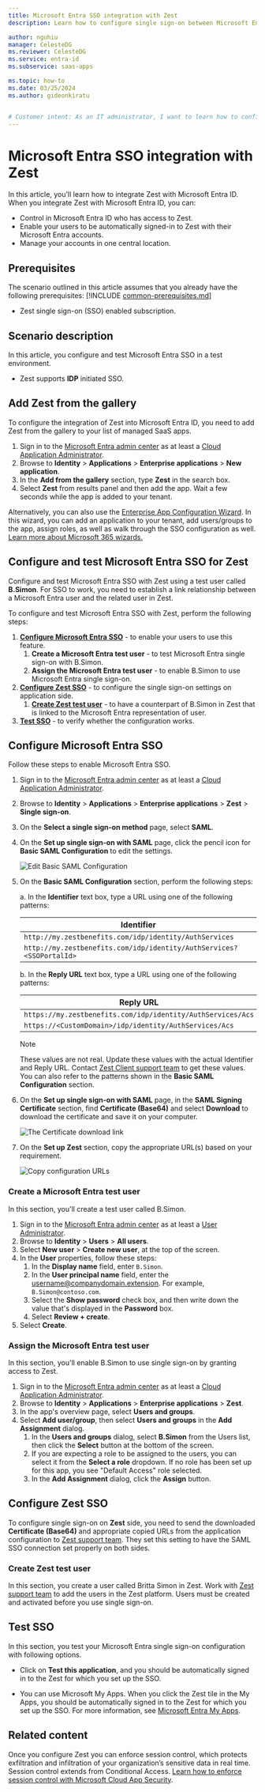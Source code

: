 ```yaml
---
title: Microsoft Entra SSO integration with Zest
description: Learn how to configure single sign-on between Microsoft Entra ID and Zest.

author: nguhiu
manager: CelesteDG
ms.reviewer: CelesteDG
ms.service: entra-id
ms.subservice: saas-apps

ms.topic: how-to
ms.date: 03/25/2024
ms.author: gideonkiratu


# Customer intent: As an IT administrator, I want to learn how to configure single sign-on between Microsoft Entra ID and Zest so that I can control who has access to Zest, enable automatic sign-in with Microsoft Entra accounts, and manage my accounts in one central location.
---
```


# Microsoft Entra SSO integration with Zest

In this article,  you'll learn how to integrate Zest with Microsoft Entra ID. When you integrate Zest with Microsoft Entra ID, you can:

* Control in Microsoft Entra ID who has access to Zest.
* Enable your users to be automatically signed-in to Zest with their Microsoft Entra accounts.
* Manage your accounts in one central location.

## Prerequisites
The scenario outlined in this article assumes that you already have the following prerequisites:
[!INCLUDE [common-prerequisites.md](~/identity/saas-apps/includes/common-prerequisites.md)]
* Zest single sign-on (SSO) enabled subscription.

## Scenario description

In this article,  you configure and test Microsoft Entra SSO in a test environment.

* Zest supports **IDP** initiated SSO.

## Add Zest from the gallery

To configure the integration of Zest into Microsoft Entra ID, you need to add Zest from the gallery to your list of managed SaaS apps.

1. Sign in to the [Microsoft Entra admin center](https://entra.microsoft.com) as at least a [Cloud Application Administrator](~/identity/role-based-access-control/permissions-reference.md#cloud-application-administrator).
1. Browse to **Identity** > **Applications** > **Enterprise applications** > **New application**.
1. In the **Add from the gallery** section, type **Zest** in the search box.
1. Select **Zest** from results panel and then add the app. Wait a few seconds while the app is added to your tenant.

 Alternatively, you can also use the [Enterprise App Configuration Wizard](https://portal.office.com/AdminPortal/home?Q=Docs#/azureadappintegration). In this wizard, you can add an application to your tenant, add users/groups to the app, assign roles, as well as walk through the SSO configuration as well. [Learn more about Microsoft 365 wizards.](/microsoft-365/admin/misc/azure-ad-setup-guides)

<a name='configure-and-test-azure-ad-sso-for-zest'></a>

## Configure and test Microsoft Entra SSO for Zest

Configure and test Microsoft Entra SSO with Zest using a test user called **B.Simon**. For SSO to work, you need to establish a link relationship between a Microsoft Entra user and the related user in Zest.

To configure and test Microsoft Entra SSO with Zest, perform the following steps:

1. **[Configure Microsoft Entra SSO](#configure-azure-ad-sso)** - to enable your users to use this feature.
    1. **Create a Microsoft Entra test user** - to test Microsoft Entra single sign-on with B.Simon.
    1. **Assign the Microsoft Entra test user** - to enable B.Simon to use Microsoft Entra single sign-on.
1. **[Configure Zest SSO](#configure-zest-sso)** - to configure the single sign-on settings on application side.
    1. **[Create Zest test user](#create-zest-test-user)** - to have a counterpart of B.Simon in Zest that is linked to the Microsoft Entra representation of user.
1. **[Test SSO](#test-sso)** - to verify whether the configuration works.

<a name='configure-azure-ad-sso'></a>

## Configure Microsoft Entra SSO

Follow these steps to enable Microsoft Entra SSO.

1. Sign in to the [Microsoft Entra admin center](https://entra.microsoft.com) as at least a [Cloud Application Administrator](~/identity/role-based-access-control/permissions-reference.md#cloud-application-administrator).
1. Browse to **Identity** > **Applications** > **Enterprise applications** > **Zest** > **Single sign-on**.
1. On the **Select a single sign-on method** page, select **SAML**.
1. On the **Set up single sign-on with SAML** page, click the pencil icon for **Basic SAML Configuration** to edit the settings.

   ![Edit Basic SAML Configuration](common/edit-urls.png)

1. On the **Basic SAML Configuration** section, perform the following steps:

    a. In the **Identifier** text box, type a URL using one of the following patterns:

    | **Identifier** |
    |--------|
    | `http://my.zestbenefits.com/idp/identity/AuthServices`|
    | `http://my.zestbenefits.com/idp/identity/AuthServices?<SSOPortalId>` |

    b. In the **Reply URL** text box, type a URL using one of the following patterns:

    | **Reply URL** |
    |--------|
    |`https://my.zestbenefits.com/idp/identity/AuthServices/Acs` |
    |`https://<CustomDomain>/idp/identity/AuthServices/Acs` |

	> [!NOTE]
	> These values are not real. Update these values with the actual Identifier and Reply URL. Contact [Zest Client support team](mailto:help@zestbenefits.com) to get these values. You can also refer to the patterns shown in the **Basic SAML Configuration** section.

1. On the **Set up single sign-on with SAML** page, in the **SAML Signing Certificate** section,  find **Certificate (Base64)** and select **Download** to download the certificate and save it on your computer.

	![The Certificate download link](common/certificatebase64.png)

1. On the **Set up Zest** section, copy the appropriate URL(s) based on your requirement.

	![Copy configuration URLs](common/copy-configuration-urls.png)

<a name='create-an-azure-ad-test-user'></a>

### Create a Microsoft Entra test user

In this section, you'll create a test user called B.Simon.

1. Sign in to the [Microsoft Entra admin center](https://entra.microsoft.com) as at least a [User Administrator](~/identity/role-based-access-control/permissions-reference.md#user-administrator).
1. Browse to **Identity** > **Users** > **All users**.
1. Select **New user** > **Create new user**, at the top of the screen.
1. In the **User** properties, follow these steps:
   1. In the **Display name** field, enter `B.Simon`.  
   1. In the **User principal name** field, enter the username@companydomain.extension. For example, `B.Simon@contoso.com`.
   1. Select the **Show password** check box, and then write down the value that's displayed in the **Password** box.
   1. Select **Review + create**.
1. Select **Create**.

<a name='assign-the-azure-ad-test-user'></a>

### Assign the Microsoft Entra test user

In this section, you'll enable B.Simon to use single sign-on by granting access to Zest.

1. Sign in to the [Microsoft Entra admin center](https://entra.microsoft.com) as at least a [Cloud Application Administrator](~/identity/role-based-access-control/permissions-reference.md#cloud-application-administrator).
1. Browse to **Identity** > **Applications** > **Enterprise applications** > **Zest**.
1. In the app's overview page, select **Users and groups**.
1. Select **Add user/group**, then select **Users and groups** in the **Add Assignment** dialog.
   1. In the **Users and groups** dialog, select **B.Simon** from the Users list, then click the **Select** button at the bottom of the screen.
   1. If you are expecting a role to be assigned to the users, you can select it from the **Select a role** dropdown. If no role has been set up for this app, you see "Default Access" role selected.
   1. In the **Add Assignment** dialog, click the **Assign** button.

## Configure Zest SSO

To configure single sign-on on **Zest** side, you need to send the downloaded **Certificate (Base64)** and appropriate copied URLs from the application configuration to [Zest support team](mailto:help@zestbenefits.com). They set this setting to have the SAML SSO connection set properly on both sides.

### Create Zest test user

In this section, you create a user called Britta Simon in Zest. Work with [Zest support team](mailto:help@zestbenefits.com) to add the users in the Zest platform. Users must be created and activated before you use single sign-on.

## Test SSO 

In this section, you test your Microsoft Entra single sign-on configuration with following options.

* Click on **Test this application**, and you should be automatically signed in to the Zest for which you set up the SSO.

* You can use Microsoft My Apps. When you click the Zest tile in the My Apps, you should be automatically signed in to the Zest for which you set up the SSO. For more information, see [Microsoft Entra My Apps](/azure/active-directory/manage-apps/end-user-experiences#azure-ad-my-apps).

## Related content

Once you configure Zest you can enforce session control, which protects exfiltration and infiltration of your organization’s sensitive data in real time. Session control extends from Conditional Access. [Learn how to enforce session control with Microsoft Cloud App Security](/cloud-app-security/proxy-deployment-aad).
